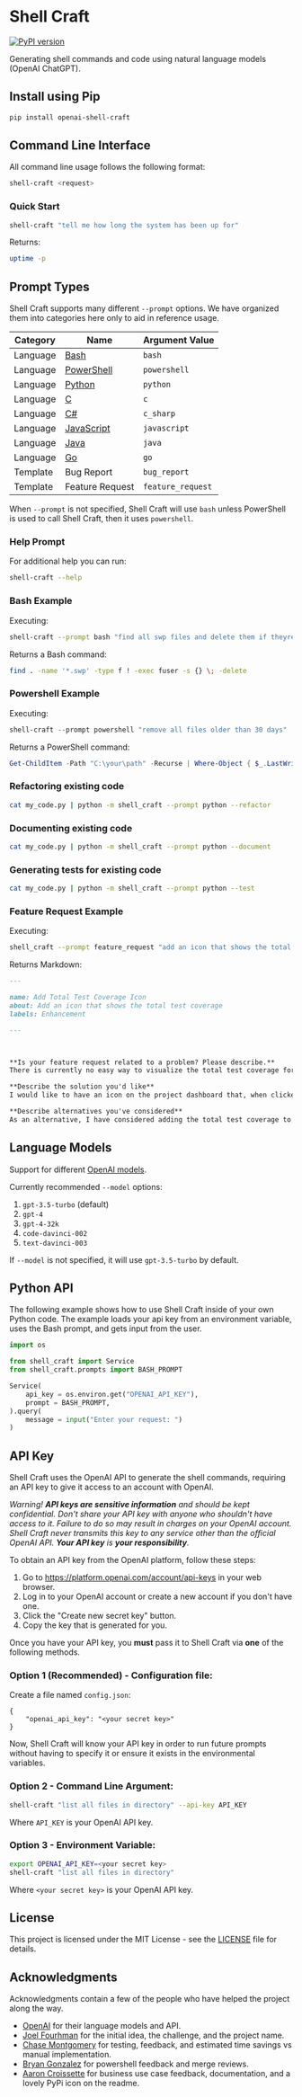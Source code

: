 # Shell Craft

[![PyPI version](https://img.shields.io/pypi/v/openai-shell-craft?color=green&label=PyPI)](https://pypi.org/project/openai-shell-craft/)

Generating shell commands and code using natural language models (OpenAI ChatGPT).

## Install using Pip

```sh
pip install openai-shell-craft
```

## Command Line Interface

All command line usage follows the following format:

```bash
shell-craft <request>
```

### Quick Start

```sh
shell-craft "tell me how long the system has been up for"
```

Returns:
```bash
uptime -p
```

## Prompt Types

Shell Craft supports many different `--prompt` options. We have organized them into categories here only to aid in reference usage.

| Category      | Name                                                                  | Argument Value    |
|---------------|-----------------------------------------------------------------------|-------------------|
| Language      | [Bash](https://www.gnu.org/software/bash/)                            | `bash`            |
| Language      | [PowerShell](https://learn.microsoft.com/en-us/powershell/)           | `powershell`      |
| Language      | [Python](https://www.python.org/)                                     | `python`          |
| Language      | [C](https://en.wikipedia.org/wiki/C_(programming_language))           | `c`               |
| Language      | [C#](https://learn.microsoft.com/en-us/dotnet/csharp/)                | `c_sharp`         |
| Language      | [JavaScript](https://developer.mozilla.org/en-US/docs/Web/JavaScript) | `javascript`      |
| Language      | [Java](https://dev.java/)                                             | `java`            |
| Language      | [Go](https://go.dev/)                                                 | `go`              |
| Template      | Bug Report                                                            | `bug_report`      |
| Template      | Feature Request                                                       | `feature_request` |

When `--prompt` is not specified, Shell Craft will use `bash` unless PowerShell is used to call Shell Craft, then it uses `powershell`.

### Help Prompt

For additional help you can run:

```bash
shell-craft --help
```

### Bash Example

Executing:
```bash
shell-craft --prompt bash "find all swp files and delete them if theyre not in use"
```

Returns a Bash command:
```bash
find . -name '*.swp' -type f ! -exec fuser -s {} \; -delete
```

### Powershell Example

Executing:
```ps1
shell-craft --prompt powershell "remove all files older than 30 days"
```

Returns a PowerShell command:
```ps1
Get-ChildItem -Path "C:\your\path" -Recurse | Where-Object { $_.LastWriteTime -lt (Get-Date).AddDays(-30)} | Remove-Item -Force
```

### Refactoring existing code
```bash
cat my_code.py | python -m shell_craft --prompt python --refactor
```

### Documenting existing code
```bash
cat my_code.py | python -m shell_craft --prompt python --document
```

### Generating tests for existing code
```bash
cat my_code.py | python -m shell_craft --prompt python --test
```

### Feature Request Example

Executing:
```sh
shell_craft --prompt feature_request "add an icon that shows the total test coverage"
```

Returns Markdown:
```markdown
---

name: Add Total Test Coverage Icon
about: Add an icon that shows the total test coverage
labels: Enhancement

---



**Is your feature request related to a problem? Please describe.**
There is currently no easy way to visualize the total test coverage for a project.

**Describe the solution you'd like**
I would like to have an icon on the project dashboard that, when clicked, displays the total test coverage for the project. This will allow developers to easily monitor and improve the overall test coverage for the project.

**Describe alternatives you've considered**
As an alternative, I have considered adding the total test coverage to the project README file. However, this solution would not be as easily accessible as an icon on the project dashboard.
```

## Language Models

Support for different [OpenAI models](https://platform.openai.com/docs/models).

Currently recommended `--model` options:
1. `gpt-3.5-turbo` (default)
2. `gpt-4`
3. `gpt-4-32k`
4. `code-davinci-002`
5. `text-davinci-003`

If `--model` is not specified, it will use `gpt-3.5-turbo` by default.

## Python API

The following example shows how to use Shell Craft inside of your own Python code. The example loads your api key from an environment variable, uses the Bash prompt, and gets input from the user.

```python
import os

from shell_craft import Service
from shell_craft.prompts import BASH_PROMPT

Service(
    api_key = os.environ.get("OPENAI_API_KEY"),
    prompt = BASH_PROMPT,
).query(
    message = input("Enter your request: ")
)
```

## API Key

Shell Craft uses the OpenAI API to generate the shell commands, requiring an API key to give it access to an account with OpenAI.

_Warning! **API keys are sensitive information** and should be kept confidential. Don't share your API key with anyone who shouldn't have access to it. Failure to do so may result in charges on your OpenAI account. Shell Craft never transmits this key to any service other than the official OpenAI API. **Your API key** is **your responsibility**._

To obtain an API key from the OpenAI platform, follow these steps:

1. Go to https://platform.openai.com/account/api-keys in your web browser.
2. Log in to your OpenAI account or create a new account if you don't have one.
3. Click the "Create new secret key" button.
4. Copy the key that is generated for you.

Once you have your API key, you **must** pass it to Shell Craft via **one** of the following methods.

### Option 1 (Recommended) - Configuration file:

Create a file named `config.json`:
```
{
    "openai_api_key": "<your secret key>"
}
```

Now, Shell Craft will know your API key in order to run future prompts without having to specify it or ensure it exists in the environmental variables.

### Option 2 - Command Line Argument:

```bash
shell-craft "list all files in directory" --api-key API_KEY
```

Where `API_KEY` is your OpenAI API key.

### Option 3 - Environment Variable:

```bash
export OPENAI_API_KEY=<your secret key>
shell-craft "list all files in directory"
```

Where `<your secret key>` is your OpenAI API key.

## License

This project is licensed under the MIT License - see the [LICENSE](LICENSE) file for details.

## Acknowledgments

Acknowledgments contain a few of the people who have helped the project along the way.

* [OpenAI](https://openai.com/) for their language models and API.
* [Joel Fourhman](https://github.com/joelfourhman) for the initial idea, the challenge, and the project name.
* [Chase Montgomery](https://github.com/BLuFeNiX) for testing, feedback, and estimated time savings vs manual implementation.
* [Bryan Gonzalez](https://www.linkedin.com/in/bryan-gonzalez-2b86ba67/) for powershell feedback and merge reviews.
* [Aaron Croissette](https://www.linkedin.com/in/acrois/) for business use case feedback, documentation, and a lovely PyPi icon on the readme.
